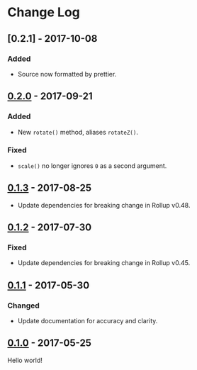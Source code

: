 # Change Log

## [0.2.1] - 2017-10-08

### Added

* Source now formatted by prettier.

## [0.2.0] - 2017-09-21

### Added

* New `rotate()` method, aliases `rotateZ()`.

### Fixed

* `scale()` no longer ignores `0` as a second argument.

## [0.1.3] - 2017-08-25

* Update dependencies for breaking change in Rollup v0.48.

## [0.1.2] - 2017-07-30

### Fixed

* Update dependencies for breaking change in Rollup v0.45.

## [0.1.1] - 2017-05-30

### Changed

* Update documentation for accuracy and clarity.

## [0.1.0] - 2017-05-25

Hello world!

[0.2.0]: https://github.com/jlmakes/rematrix/compare/0.1.3...0.2.0
[0.1.3]: https://github.com/jlmakes/rematrix/compare/0.1.2...0.1.3
[0.1.2]: https://github.com/jlmakes/rematrix/compare/0.1.1...0.1.2
[0.1.1]: https://github.com/jlmakes/rematrix/compare/0.1.0...0.1.1
[0.1.0]: https://github.com/jlmakes/rematrix/tree/0.1.0
